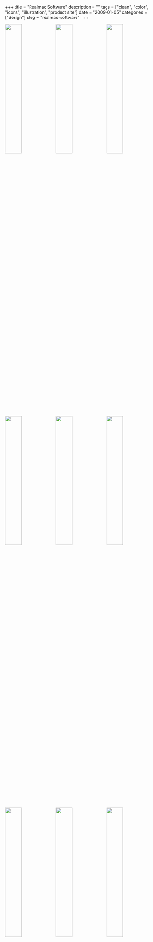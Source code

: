 +++
title = "Realmac Software"
description = ""
tags = ["clean", "color", "icons", "illustration", "product site"]
date = "2009-01-05"
categories = ["design"]
slug = "realmac-software"
+++


<div id="screens-thumbs" class="clearfix mt1-5">
<a href="http://media.konigi.com/design/realmacsoftware-1.jpg" class="group" rel="group"><img src="http://media.konigi.com/design/realmacsoftware-1.png" alt="" class="thumb" style="width: 33%; max-width: 33%;padding: 0 1px 1px 0" /></a><a href="http://media.konigi.com/design/realmacsoftware-2.jpg" class="group" rel="group"><img src="http://media.konigi.com/design/realmacsoftware-2.png" alt="" class="thumb" style="width: 33%; max-width: 33%;padding: 0 1px 1px 0" /></a><a href="http://media.konigi.com/design/realmacsoftware-3.jpg" class="group" rel="group"><img src="http://media.konigi.com/design/realmacsoftware-3.png" alt="" class="thumb" style="width: 33%; max-width: 33%;padding: 0 1px 1px 0" /></a><a href="http://media.konigi.com/design/realmacsoftware-4.jpg" class="group" rel="group"><img src="http://media.konigi.com/design/realmacsoftware-4.png" alt="" class="thumb" style="width: 33%; max-width: 33%;padding: 0 1px 1px 0" /></a><a href="http://media.konigi.com/design/realmacsoftware-5.jpg" class="group" rel="group"><img src="http://media.konigi.com/design/realmacsoftware-5.png" alt="" class="thumb" style="width: 33%; max-width: 33%;padding: 0 1px 1px 0" /></a><a href="http://media.konigi.com/design/realmacsoftware-6.jpg" class="group" rel="group"><img src="http://media.konigi.com/design/realmacsoftware-6.png" alt="" class="thumb" style="width: 33%; max-width: 33%;padding: 0 1px 1px 0" /></a><a href="http://media.konigi.com/design/realmacsoftware-7.jpg" class="group" rel="group"><img src="http://media.konigi.com/design/realmacsoftware-7.png" alt="" class="thumb" style="width: 33%; max-width: 33%;padding: 0 1px 1px 0" /></a><a href="http://media.konigi.com/design/realmacsoftware-8.jpg" class="group" rel="group"><img src="http://media.konigi.com/design/realmacsoftware-8.png" alt="" class="thumb" style="width: 33%; max-width: 33%;padding: 0 1px 1px 0" /></a><a href="http://media.konigi.com/design/realmacsoftware-9.jpg" class="group" rel="group"><img src="http://media.konigi.com/design/realmacsoftware-9.png" alt="" class="thumb" style="width: 33%; max-width: 33%;padding: 0 1px 1px 0" /></a>
</div>   
<p>Realmac Software is the maker of LittleSnapper and RapidWeaver apps for the Macintosh. Their site sports the kind of clean rounded corners and beveled edges we come to associate with Apple, but brings in a more colorful and rich palette with excellent illustrations and product icons throughout. Glassy reflective marquees melt into the 2 column product info below, and big icons and buttons make clear targets for calls to action. One of the nicest looking product sites I've seen in a while.</p>
<p><a href="http://www.realmacsoftware.com/">http://www.realmacsoftware.com/</a></p>  

